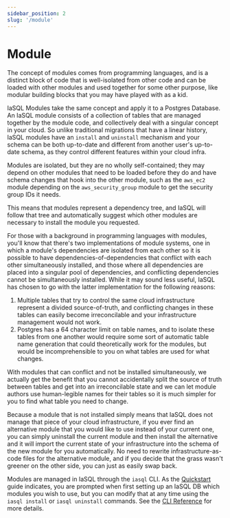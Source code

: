 ```yaml
---
sidebar_position: 2
slug: '/module'
---
```


# Module

The concept of modules comes from programming languages, and is a distinct block of code that is well-isolated from other code and can be loaded with other modules and used together for some other purpose, like modular building blocks that you may have played with as a kid.

IaSQL Modules take the same concept and apply it to a Postgres Database. An IaSQL module consists of a collection of tables that are managed together by the module code, and collectively deal with a singular concept in your cloud. So unlike traditional migrations that have a linear history, IaSQL modules have an `install` and `uninstall` mechanism and your schema can be both up-to-date and different from another user's up-to-date schema, as they control different features within your cloud infra.

Modules are isolated, but they are no wholly self-contained; they may depend on other modules that need to be loaded before they do and have schema changes that hook into the other module, such as the `aws_ec2` module depending on the `aws_security_group` module to get the security group IDs it needs.

This means that modules represent a dependency tree, and IaSQL will follow that tree and automatically suggest which other modules are necessary to install the module you requested.

For those with a background in programming languages with modules, you'll know that there's two implementations of module systems, one in which a module's dependencies are isolated from each other so it is possible to have dependencies-of-dependencies that conflict with each other simultaneously installed, and those where all dependencies are placed into a singular pool of dependencies, and conflicting dependencies cannot be simultaneously installed. While it may sound less useful, IaSQL has chosen to go with the latter implementation for the following reasons:

1. Multiple tables that try to control the same cloud infrastructure represent a divided source-of-truth, and conflicting changes in these tables can easily become irreconcilable and your infrastructure management would not work.
2. Postgres has a 64 character limit on table names, and to isolate these tables from one another would require some sort of automatic table name generation that could theoretically work for the modules, but would be incomprehensible to you on what tables are used for what changes.

With modules that can conflict and not be installed simultaneously, we actually get the benefit that you cannot accidentally split the source of truth between tables and get into an irreconcilable state and we can let module authors use human-legible names for their tables so it is much simpler for you to find what table you need to change.

Because a module that is not installed simply means that IaSQL does not manage that piece of your cloud infrastructure, if you ever find an alternative module that you would like to use instead of your current one, you can simply uninstall the current module and then install the alternative and it will import the current state of your infrastructure into the schema of the new module for you automatically. No need to rewrite infrastructure-as-code files for the alternative module, and if you decide that the grass wasn't greener on the other side, you can just as easily swap back.

Modules are managed in IaSQL through the `iasql` CLI. As the [Quickstart](/quickstart) guide indicates, you are prompted when first setting up an IaSQL DB which modules you wish to use, but you can modify that at any time using the `iasql install` or `iasql uninstall` commands. See the [CLI Reference](/cli) for more details.